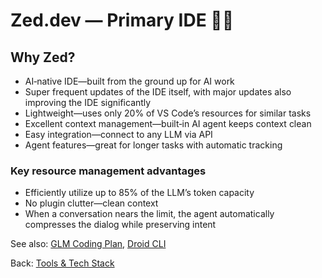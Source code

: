 # Zed.dev — Primary IDE 🧑‍💻

## Why Zed?
- AI‑native IDE—built from the ground up for AI work
- Super frequent updates of the IDE itself, with major updates also improving the IDE significantly
- Lightweight—uses only 20% of VS Code’s resources for similar tasks
- Excellent context management—built‑in AI agent keeps context clean
- Easy integration—connect to any LLM via API
- Agent features—great for longer tasks with automatic tracking

### Key resource management advantages
- Efficiently utilize up to 85% of the LLM’s token capacity
- No plugin clutter—clean context
- When a conversation nears the limit, the agent automatically compresses the dialog while preserving intent

See also: [GLM Coding Plan](./glm-coding-plan.md), [Droid CLI](./droid-cli.md)

Back: [Tools & Tech Stack](./README.md)
